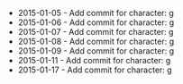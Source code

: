 - 2015-01-05 - Add commit for character: g
- 2015-01-06 - Add commit for character: g
- 2015-01-07 - Add commit for character: g
- 2015-01-08 - Add commit for character: g
- 2015-01-09 - Add commit for character: g
- 2015-01-11 - Add commit for character: g
- 2015-01-17 - Add commit for character: g
